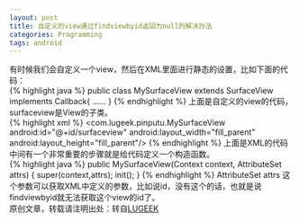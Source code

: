 ```yaml
---
layout: post
title: 自定义的view通过findviewbyid返回为null的解决办法
categories: Programming
tags: android
---
```

有时候我们会自定义一个view，然后在XML里面进行静态的设置，比如下面的代码：  
{% highlight java %}
public class MySurfaceView extends SurfaceView implements Callback{
......
}
{% endhighlight %}
上面是自定义的view的代码，surfaceview是View的子类。  
{% highlight xml %}
<com.lugeek.pinputu.MySurfaceView
	        android:id="@+id/surfaceview"
	        android:layout_width="fill_parent"
	        android:layout_height="fill_parent"/>
{% endhighlight %}
上面是XML的代码  
中间有一个非常重要的步骤就是给代码定义一个构造函数。  
{% highlight java %}
public MySurfaceView(Context context, AttributeSet attrs) {
        super(context,attrs); 
        init();
}
{% endhighlight %}
AttributeSet attrs 这个参数可以获取XML中定义的参数，比如说id，没有这个的话，也就是说findviewbyid就无法获取这个view的id了。  
原创文章，转载请注明出处：转自[LUGEEK](http://www.lugeek.com/)
